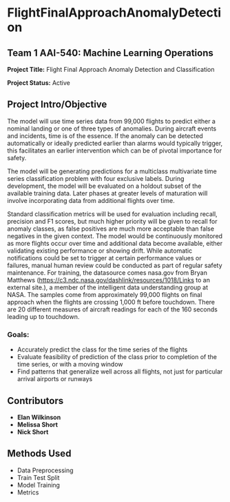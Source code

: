 # FlightFinalApproachAnomalyDetection

## Team 1 AAI-540: Machine Learning Operations

**Project Title:** Flight Final Approach Anomaly Detection and Classification

**Project Status:** Active

## Project Intro/Objective

 The model will use time series data from 99,000 flights to predict either a nominal landing or one of three types of anomalies. During aircraft events and incidents, time is of the essence. If the anomaly can be detected automatically or ideally predicted earlier than alarms would typically trigger, this facilitates an earlier intervention which can be of pivotal importance for safety.

The model will be generating predictions for a multiclass multivariate time series classification problem with four exclusive labels. During development, the model will be evaluated on a holdout subset of the available training data. Later phases at greater levels of maturation will involve incorporating data from additional flights over time.

 Standard classification metrics will be used for evaluation including recall, precision and F1 scores, but much higher priority will be given to recall for anomaly classes, as false positives are much more acceptable than false negatives in the given context. The model would be continuously monitored as more flights occur over time and additional data become available, either validating existing performance or showing drift. While automatic notifications could be set to trigger at certain performance values or failures, manual human review could be conducted as part of regular safety maintenance. For training, the datasource comes nasa.gov from Bryan Matthews (https://c3.ndc.nasa.gov/dashlink/resources/1018/Links to an external site.), a member of the intelligent data understanding group at NASA. The samples come from approximately 99,000 flights on final approach when the flights are crossing 1,000 ft before touchdown. There are 20 different measures of aircraft readings for each of the 160 seconds leading up to touchdown. 


### Goals:

- Accurately predict the class for the time series of the flights
- Evaluate feasibility of prediction of the class prior to completion of the time series, or with a moving window
- Find patterns that generalize well across all flights, not just for particular arrival airports or runways


## Contributors

- **Elan Wilkinson**
- **Melissa Short**
- **Nick Short**

## Methods Used

- Data Preprocessing
- Train Test Split
- Model Training
- Metrics
